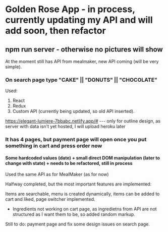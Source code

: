 # Golden Rose App - in process, currently updating my API and will add soon, then refactor

## npm run server - otherwise no pictures will show

At the moment still has API from mealmaker, new API coming (will be very simple).

### On search page type "CAKE" || "DONUTS" || "CHOCOLATE"

Used:

1. React
2. Redux
3. Custom API (currently being updated, so old API inserted).

https://elegant-lumiere-7bbabc.netlify.app/# --- only for outline design, as server with data isn't yet hosted, I will upload heroku later

### It has 4 pages, but payment page will open once you put something in cart and press order now

#### Some hardcoded values (date) + small direct DOM manipulation (later to change with state) + needs to be refactored, still in process

Used the same API as for MealMaker (as for now)

Halfway completed, but the most important features are implemented:

Items are searchable, menu is created dynamically, items can be added to cart and liked, page switcher implemented.

- Ingredients not working on cart page, as ingredietns from API are not structured as I want them to be, so added random markup.

Still to do: payment page and fix some design issues on search page.
